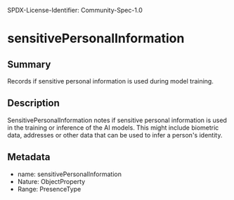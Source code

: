 SPDX-License-Identifier: Community-Spec-1.0

# sensitivePersonalInformation

## Summary

Records if sensitive personal information is used during model training.

## Description

SensitivePersonalInformation notes if sensitive personal information
is used in the training or inference of the AI models.
This might include biometric data, addresses or other data that can be used to infer a person's identity.

## Metadata

- name: sensitivePersonalInformation
- Nature: ObjectProperty
- Range: PresenceType
